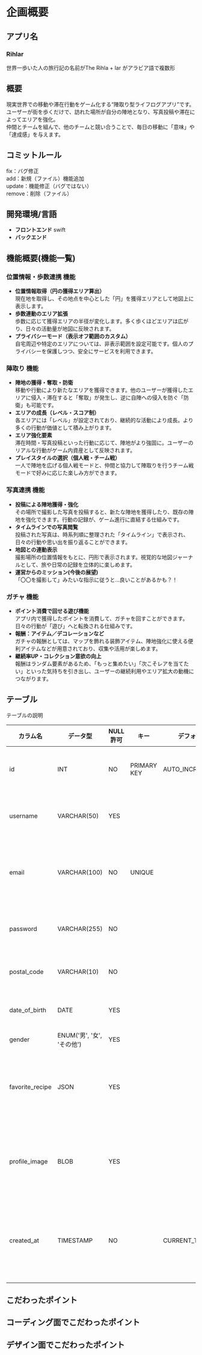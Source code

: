 # 企画概要

## アプリ名
### Rihlar
世界一歩いた人の旅行記の名前がThe Rihla + lar がアラビア語で複数形

## 概要
現実世界での移動や滞在行動をゲーム化する“陣取り型ライフログアプリ”です。<br>
ユーザーが街を歩くだけで、訪れた場所が自分の陣地となり、写真投稿や滞在によってエリアを強化。<br>
仲間とチームを組んで、他のチームと競い合うことで、毎日の移動に「意味」や「達成感」を与えます。

## コミットルール
fix：バグ修正<br>
add：新規（ファイル）機能追加<br>
update：機能修正（バグではない）<br>
remove：削除（ファイル）

## 開発環境/言語
- **フロントエンド**
    swift
- **バックエンド**
    
  
## 機能概要(機能一覧)
### 位置情報・歩数連携 機能
- **位置情報取得（円の獲得エリア算出）**
<br>現在地を取得し、その地点を中心とした「円」を獲得エリアとして地図上に表示します。
- **歩数連動のエリア拡張**
<br>歩数に応じて獲得エリアの半径が変化します。多く歩くほどエリアは広がり、日々の活動量が地図に反映されます。
- **プライバシーモード（表示オフ範囲のカスタム）**
<br>自宅周辺や特定のエリアについては、非表示範囲を設定可能です。個人のプライバシーを保護しつつ、安全にサービスを利用できます。

### 陣取り 機能
- **陣地の獲得・奪取・防衛**  
移動や行動により新たなエリアを獲得できます。他のユーザーが獲得したエリアに侵入・滞在すると「奪取」が発生し、逆に自陣への侵入を防ぐ「防衛」も可能です。
- **エリアの成長（レベル・スコア制）**
<br>各エリアには「レベル」が設定されており、継続的な活動により成長。より多くの行動が価値として積み上がります。
- **エリア強化要素**
<br>滞在時間・写真投稿といった行動に応じて、陣地がより強固に。ユーザーのリアルな行動がゲーム内資産として反映されます。
- **プレイスタイルの選択（個人戦・チーム戦）**
<br>一人で陣地を広げる個人戦モードと、仲間と協力して陣取りを行うチーム戦モードで好みに応じた楽しみ方ができます。

### 写真連携 機能
- **投稿による陣地獲得・強化**  
その場所で撮影した写真を投稿すると、新たな陣地を獲得したり、既存の陣地を強化できます。行動の記録が、ゲーム進行に直結する仕組みです。
- **タイムラインでの写真閲覧**
<br>投稿された写真は、時系列順に整理された「タイムライン」で表示され、日々の行動や思い出を振り返ることができます。
- **地図との連動表示**
<br>撮影場所の位置情報をもとに、円形で表示されます。視覚的な地図ジャーナルとして、旅や日常の記録を立体的に楽しめます。
- **運営からのミッション(今後の展望)**
<br>「〇〇を撮影して」みたいな指示に従うと...良いことがあるかも？！
    
### ガチャ 機能
- **ポイント消費で回せる遊び機能**  
アプリ内で獲得したポイントを消費して、ガチャを回すことができます。日々の行動が「遊び」へと転換される仕組みです。
- **報酬：アイテム／デコレーションなど**
<br>ガチャの報酬としては、マップを飾れる装飾アイテム、陣地強化に使える便利アイテムなどが用意されており、収集や活用が楽しめます。
- **継続率UP・コレクション意欲の向上**
<br>報酬はランダム要素があるため、「もっと集めたい」「次こそレアを当てたい」といった気持ちを引き出し、ユーザーの継続利用やエリア拡大の動機につながります。
    

## テーブル
テーブルの説明

| カラム名         | データ型          | NULL許可 | キー        | デフォルト値           | 説明               |
|------------------|-------------------|----------|-------------|------------------------|--------------------|
| id               | INT               | NO       | PRIMARY KEY | AUTO_INCREMENT         | ユーザーID          |
| username         | VARCHAR(50)       | YES      |             |                        | ユーザー名          |
| email            | VARCHAR(100)      | NO       | UNIQUE      |                        | メールアドレス      |
| password         | VARCHAR(255)      | NO       |             |                        | パスワード          |
| postal_code      | VARCHAR(10)       | NO       |             |                        | 郵便番号            |
| date_of_birth    | DATE              | YES      |             |                        | 生年月日            |
| gender           | ENUM('男', '女', 'その他') | YES |           |                        | 性別               |
| favorite_recipe  | JSON              | YES      |             |                        | 好きなレシピ情報    |
| profile_image    | BLOB              | YES      |             |                        | プロフィール画像    |
| created_at       | TIMESTAMP         | NO       |             | CURRENT_TIMESTAMP      | アカウント作成日時  |



## こだわったポイント

## コーディング面でこだわったポイント

## デザイン面でこだわったポイント

